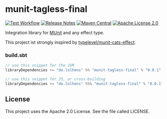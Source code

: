 # munit-tagless-final
[![Test Workflow](https://github.com/LolHens/munit-tagless-final/workflows/test/badge.svg)](https://github.com/LolHens/munit-tagless-final/actions?query=workflow%3Atest)
[![Release Notes](https://img.shields.io/github/release/LolHens/munit-tagless-final.svg?maxAge=3600)](https://github.com/LolHens/munit-tagless-final/releases/latest)
[![Maven Central](https://img.shields.io/maven-central/v/de.lolhens/munit-tagless-final_2.13)](https://search.maven.org/artifact/de.lolhens/munit-tagless-final_2.13)
[![Apache License 2.0](https://img.shields.io/github/license/LolHens/munit-tagless-final.svg?maxAge=3600)](https://www.apache.org/licenses/LICENSE-2.0)

Integration library for [MUnit](https://scalameta.org/munit/) and any effect type.

This project ist strongly inspired by [typelevel/munit-cats-effect](https://github.com/typelevel/munit-cats-effect).

### build.sbt
```sbt
// use this snippet for the JVM
libraryDependencies += "de.lolhens" %% "munit-tagless-final" % "0.0.1" % Test

// use this snippet for JS, or cross-building
libraryDependencies += "de.lolhens" %%% "munit-tagless-final" % "0.0.1" % Test
```

## License
This project uses the Apache 2.0 License. See the file called LICENSE.
